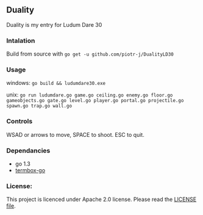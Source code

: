 ## Duality
Duality is my entry for Ludum Dare 30

### Intalation
Build from source with `go get -u github.com/piotr-j/DualityLD30`

### Usage
windows:
`go build && ludumdare30.exe`

unix:
`go run ludumdare.go game.go ceiling.go enemy.go floor.go gameobjects.go gate.go level.go player.go portal.go projectile.go spawn.go trap.go wall.go`

### Controls
WSAD or arrows to move, SPACE to shoot. ESC to quit.
### Dependancies
 - go 1.3
 - [termbox-go](https://github.com/nsf/termbox-go)
 
### License:
This project is licenced under Apache 2.0 license. Please read the [LICENSE file](LICENSE).
